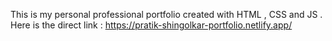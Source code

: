 This is my personal professional portfolio created with HTML , CSS and JS .
Here is the direct link : https://pratik-shingolkar-portfolio.netlify.app/
